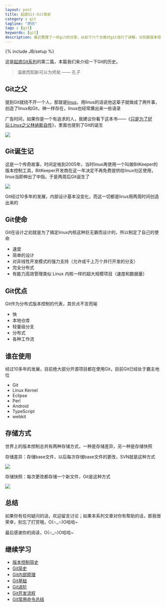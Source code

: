 ```yaml
---
layout: post
title: 起底Git-Git简史
category : git
tagline: "原创"
tags : [git]
keywords: [git]
description: 最近整理了一份git的分享，从如下六个方面对git进行了讲解，分别是版本控制简史，Git简史，Git内部原理，Git基础，Git进阶，Git开发流程
---
```

{% include JB/setup %}

这是[起底Git系列](http://yanhaijing.com/git/2017/01/19/deep-git-0/)的第二篇，本篇我们来介绍一下Git的历史。

> 温故而知新可以为师矣 —— 孔子

## Git之父
提到Git就绕不开一个人，那就是[linus](https://github.com/torvalds)，用linus的话说他这辈子就做成了两件事，创造了linux和Git，神一样存在，linus也经常爆出来一些语录

广告时间，如果你是一个有追求的人，我建议你看下这本书——《[只是为了好玩:Linux之父林纳斯自传](https://www.amazon.cn/gp/product/B00MB51SAI/ref=as_li_qf_sp_asin_il_tl?ie=UTF8&camp=536&creative=3200&creativeASIN=B00MB51SAI&linkCode=as2&tag=yanhaijing-23)》，里面也提到了Git的诞生

[![]({{BLOG_IMG}}459.jpg)](https://www.amazon.cn/gp/product/B00MB51SAI/ref=as_li_qf_sp_asin_il_tl?ie=UTF8&camp=536&creative=3200&creativeASIN=B00MB51SAI&linkCode=as2&tag=yanhaijing-23)

## Git诞生记
这是一个传奇故事，时间定格到2005年，当时linux再使用一个叫做BitKeeper的版本控制工具，BitKeeper开发商在这一年决定不再免费提供给linux社区使用，linus当即伸出了中指，于是两周后Git诞生了

![]({{BLOG_IMG}}460.png)

Git经过10多年的发展，内部设计基本没变化，而这一切都是linus用两周时间创造出来的

## Git使命
Git在设计之初就是为了搞定linux内核这种巨无霸而设计的，所以制定了自己的使命

- 速度
- 简单的设计
- 对非线性开发模式的强力支持（允许成千上万个并行开发的分支）
- 完全分布式
- 有能力高效管理类似 Linux 内核一样的超大规模项目（速度和数据量）

## Git优点
Git作为分布式版本控制的代表，其优点不言而喻

- 快
- 本地仓库
- 轻量级分支
- 分布式
- 各种工作流

## 谁在使用
经过10多年的发展，目前绝大部分开源项目都在使用Git，目前Git已经处于霸主地位

- Git
- Linux Kernel
- Eclipse
- Perl 
- Android
- TypeScript
- webkit


## 存储方式
世界上的版本控制总共有两种存储方式，一种是存储差异，另一种是存储快照

存储差异：存储base文件，以后每次存储base文件的更改，SVN就是这种方式

![]({{BLOG_IMG}}461.png)

存储快照：每次更改都存储一个新文件，Git是这种方式

![]({{BLOG_IMG}}462.png)

## 总结
如果你有任何疑问的话，欢迎留言讨论；如果本系列文章对你有帮助的话，那我很荣幸，别忘了打赏哦，O(∩_∩)O哈哈~

最后感谢你的阅读，O(∩_∩)O哈哈~

## 继续学习
- [版本控制简史](http://yanhaijing.com/git/2017/01/19/deep-git-1/)
- [Git简史](http://yanhaijing.com/git/2017/01/19/deep-git-2/)
- [Git内部原理](http://yanhaijing.com/git/2017/02/08/deep-git-3/)
- [Git基础](http://yanhaijing.com/git/2017/02/09/deep-git-4/)
- [Git进阶](http://yanhaijing.com/git/2017/02/09/deep-git-5/)
- [Git开发流程](http://yanhaijing.com/git/2017/02/09/deep-git-6/)
- [Git常用命令总结](http://yanhaijing.com/git/2014/11/01/my-git-note/)
